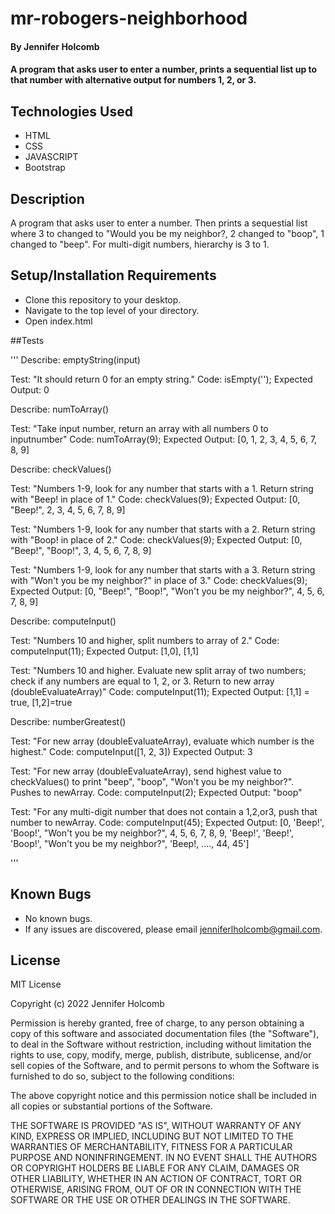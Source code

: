 # mr-robogers-neighborhood

#### By Jennifer Holcomb

#### A program that asks user to enter a number, prints a sequential list up to that number with alternative output for numbers 1, 2, or 3.

## Technologies Used

* HTML
* CSS
* JAVASCRIPT
* Bootstrap

## Description

A program that asks user to enter a number. Then prints a sequestial list where 3 to changed to "Would you be my neighbor?, 2 changed to "boop", 1 changed to "beep". For multi-digit numbers, hierarchy is 3 to 1.

## Setup/Installation Requirements

* Clone this repository to your desktop.
* Navigate to the top level of your directory.
* Open index.html

##Tests

''' 
Describe: emptyString(input)

Test: "It should return 0 for an empty string."
Code: isEmpty('');
Expected Output: 0

Describe: numToArray()

Test: "Take input number, return an array with all numbers 0 to inputnumber"
Code: numToArray(9);
Expected Output: [0, 1, 2, 3, 4, 5, 6, 7, 8, 9]

Describe: checkValues()

Test: "Numbers 1-9, look for any number that starts with a 1. Return string with "Beep! in place of 1."
Code: checkValues(9);
Expected Output: [0, "Beep!", 2, 3, 4, 5, 6, 7, 8, 9]

Test: "Numbers 1-9, look for any number that starts with a 2. Return string with "Boop! in place of 2."
Code: checkValues(9);
Expected Output: [0, "Beep!", "Boop!", 3, 4, 5, 6, 7, 8, 9]

Test: "Numbers 1-9, look for any number that starts with a 3. Return string with "Won't you be my neighbor?" in place of 3."
Code: checkValues(9);
Expected Output: [0, "Beep!", "Boop!", "Won't you be my neighbor?", 4, 5, 6, 7, 8, 9]

Describe: computeInput()

Test: "Numbers 10 and higher, split numbers to array of 2."
Code: computeInput(11);
Expected Output: [1,0], [1,1]

Test: "Numbers 10 and higher. Evaluate new split array of two numbers; check if any numbers are equal to 1, 2, or 3. Return to new array (doubleEvaluateArray)"
Code: computeInput(11);
Expected Output: [1,1] = true, [1,2]=true

Describe: numberGreatest()

Test: "For new array (doubleEvaluateArray), evaluate which number is the highest."
Code: computeInput([1, 2, 3])
Expected Output: 3

Test: "For new array (doubleEvaluateArray), send highest value to checkValues() to print "beep", "boop", "Won't you be my neighbor?". Pushes to newArray.
Code: computeInput(2);
Expected Output: "boop"

Test: "For any multi-digit number that does not contain a 1,2,or3, push that number to newArray.
Code: computeInput(45);
Expected Output: [0, 'Beep!', 'Boop!', "Won't you be my neighbor?", 4, 5, 6, 7, 8, 9, 'Beep!', 'Beep!', 'Boop!', "Won't you be my neighbor?", 'Beep!, ...., 44, 45']

'''

## Known Bugs
* No known bugs.
* If any issues are discovered, please email jenniferlholcomb@gmail.com.

## License

MIT License

Copyright (c) 2022 Jennifer Holcomb

Permission is hereby granted, free of charge, to any person obtaining a copy
of this software and associated documentation files (the "Software"), to deal
in the Software without restriction, including without limitation the rights
to use, copy, modify, merge, publish, distribute, sublicense, and/or sell
copies of the Software, and to permit persons to whom the Software is
furnished to do so, subject to the following conditions:

The above copyright notice and this permission notice shall be included in all
copies or substantial portions of the Software.

THE SOFTWARE IS PROVIDED "AS IS", WITHOUT WARRANTY OF ANY KIND, EXPRESS OR
IMPLIED, INCLUDING BUT NOT LIMITED TO THE WARRANTIES OF MERCHANTABILITY,
FITNESS FOR A PARTICULAR PURPOSE AND NONINFRINGEMENT. IN NO EVENT SHALL THE
AUTHORS OR COPYRIGHT HOLDERS BE LIABLE FOR ANY CLAIM, DAMAGES OR OTHER
LIABILITY, WHETHER IN AN ACTION OF CONTRACT, TORT OR OTHERWISE, ARISING FROM,
OUT OF OR IN CONNECTION WITH THE SOFTWARE OR THE USE OR OTHER DEALINGS IN THE
SOFTWARE.

